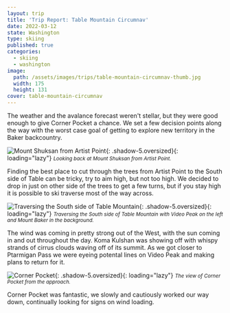 ```yaml
---
layout: trip
title: 'Trip Report: Table Mountain Circumnav'
date: 2022-03-12
state: Washington
type: skiing
published: true
categories:
  - skiing
  - washington
image:
  path: /assets/images/trips/table-mountain-circumnav-thumb.jpg
  width: 175
  height: 131
cover: table-mountain-circumnav
---
```


The weather and the avalance forecast weren't stellar, but they were good
enough to give Corner Pocket a chance. We set a few decision points along the
way with the worst case goal of getting to explore new territory in the Baker
backcountry.

![Mount Shuksan from Artist Point](/assets/images/trips/table-mountain-shuksan.jpg "Mount Shuksan from Artist Point"){: .shadow-5.oversized}{: loading="lazy"} <small><i>Looking back at Mount Shuksan from Artist Point.</i></small>

Finding the best place to cut through the trees from Artist Point to the South
side of Table can be tricky, try to aim high, but not too high. We decided to
drop in just on other side of the trees to get a few turns, but if you stay
high it is possible to ski traverse most of the way across.

![Traversing the South side of Table Mountain](/assets/images/trips/table-mountain-south-traverse.jpg "Traversing the South side of Table Mountain"){: .shadow-5.oversized}{: loading="lazy"} <small><i>Traversing the South side of Table Mountain with Video Peak on the left and Mount Baker in the background.</i></small>

The wind was coming in pretty strong out of the West, with the sun coming in
and out throughout the day. Koma Kulshan was showing off with whispy strands of
cirrus clouds waving off of its summit. As we got closer to Ptarmigan Pass we
were eyeing potental lines on Video Peak and making plans to
return for it.

![Corner Pocket](/assets/images/trips/table-mountain-corner-pocket.jpg "Corner Pocket"){: .shadow-5.oversized}{: loading="lazy"} <small><i>The view of Corner Pocket from the approach.</i></small>

Corner Pocket was fantastic, we slowly and cautiously worked our way down,
continually looking for signs on wind loading.
